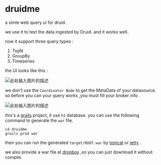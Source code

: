 druidme
=======

a simle web query ui for druid.

we use it to test the data ingested by Druid. and it works well.

now it support three query types : 
1. TopN
2. GroupBy
3. Timeseries 

the UI looks like this :

![此处输入图片的描述][1]

we don't use the `Coordinator Node` to get the MetaData of your datasource. so before you can your query works ,you must fill your broker info .

![此处输入图片的描述][2]

this's a [grails][3] project, it use `h2` database. you can use the following command to generate the `war` file.

```shell
cd druidme
grails prod war
```

then you can run the generated `target/ROOT.war` by [tomcat][4] or [jetty][5] .

we also provide a war file at [dropbox][6] ,so you can just download it without compile.



  [1]: http://crnsnlzc.qiniudn.com/Snip20141113_2.png
  [2]: http://crnsnlzc.qiniudn.com/Snip20141113_3.png
  [3]: https://grails.org
  [4]: http://tomcat.apache.org
  [5]: http://www.eclipse.org/jetty/
  [6]: https://www.dropbox.com/s/ipoezwgf7p3aza2/ROOT.war?dl=0